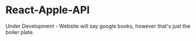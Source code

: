 # React-Apple-API

Under Development - Website will say google books, however that's just the boiler plate. 